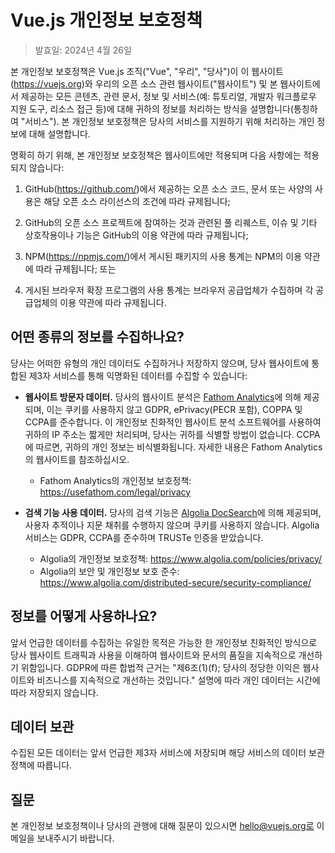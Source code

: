 # Vue.js 개인정보 보호정책

> 발효일: 2024년 4월 26일

본 개인정보 보호정책은 Vue.js 조직("Vue", "우리", "당사")이 이 웹사이트(https://vuejs.org)와 우리의 오픈 소스 관련 웹사이트("웹사이트") 및 본 웹사이트에서 제공하는 모든 콘텐츠, 관련 문서, 정보 및 서비스(예: 튜토리얼, 개발자 워크플로우 지원 도구, 리소스 접근 등)에 대해 귀하의 정보를 처리하는 방식을 설명합니다(통칭하여 "서비스"). 본 개인정보 보호정책은 당사의 서비스를 지원하기 위해 처리하는 개인 정보에 대해 설명합니다.

명확히 하기 위해, 본 개인정보 보호정책은 웹사이트에만 적용되며 다음 사항에는 적용되지 않습니다:

1. GitHub(https://github.com/)에서 제공하는 오픈 소스 코드, 문서 또는 사양의 사용은 해당 오픈 소스 라이선스의 조건에 따라 규제됩니다;

2. GitHub의 오픈 소스 프로젝트에 참여하는 것과 관련된 풀 리퀘스트, 이슈 및 기타 상호작용이나 기능은 GitHub의 이용 약관에 따라 규제됩니다;

3. NPM(https://npmjs.com/)에서 게시된 패키지의 사용 통계는 NPM의 이용 약관에 따라 규제됩니다; 또는

4. 게시된 브라우저 확장 프로그램의 사용 통계는 브라우저 공급업체가 수집하며 각 공급업체의 이용 약관에 따라 규제됩니다.

## 어떤 종류의 정보를 수집하나요?

당사는 어떠한 유형의 개인 데이터도 수집하거나 저장하지 않으며, 당사 웹사이트에 통합된 제3자 서비스를 통해 익명화된 데이터를 수집할 수 있습니다:

- **웹사이트 방문자 데이터.** 당사의 웹사이트 분석은 [Fathom Analytics](https://usefathom.com/)에 의해 제공되며, 이는 쿠키를 사용하지 않고 GDPR, ePrivacy(PECR 포함), COPPA 및 CCPA를 준수합니다. 이 개인정보 친화적인 웹사이트 분석 소프트웨어를 사용하여 귀하의 IP 주소는 짧게만 처리되며, 당사는 귀하를 식별할 방법이 없습니다. CCPA에 따르면, 귀하의 개인 정보는 비식별화됩니다. 자세한 내용은 Fathom Analytics의 웹사이트를 참조하십시오.

  - Fathom Analytics의 개인정보 보호정책: https://usefathom.com/legal/privacy

- **검색 기능 사용 데이터.** 당사의 검색 기능은 [Algolia DocSearch](https://docsearch.algolia.com/)에 의해 제공되며, 사용자 추적이나 지문 채취를 수행하지 않으며 쿠키를 사용하지 않습니다. Algolia 서비스는 GDPR, CCPA를 준수하며 TRUSTe 인증을 받았습니다.

  - Algolia의 개인정보 보호정책: https://www.algolia.com/policies/privacy/
  - Algolia의 보안 및 개인정보 보호 준수: https://www.algolia.com/distributed-secure/security-compliance/

## 정보를 어떻게 사용하나요?

앞서 언급한 데이터를 수집하는 유일한 목적은 가능한 한 개인정보 친화적인 방식으로 당사 웹사이트 트래픽과 사용을 이해하여 웹사이트와 문서의 품질을 지속적으로 개선하기 위함입니다. GDPR에 따른 합법적 근거는 "제6조(1)(f); 당사의 정당한 이익은 웹사이트와 비즈니스를 지속적으로 개선하는 것입니다." 설명에 따라 개인 데이터는 시간에 따라 저장되지 않습니다.

## 데이터 보관

수집된 모든 데이터는 앞서 언급한 제3자 서비스에 저장되며 해당 서비스의 데이터 보관 정책에 따릅니다.

## 질문

본 개인정보 보호정책이나 당사의 관행에 대해 질문이 있으시면 hello@vuejs.org로 이메일을 보내주시기 바랍니다.
